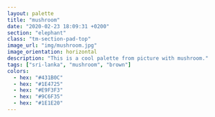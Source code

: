 ```yaml
---
layout: palette
title: "mushroom"
date: "2020-02-23 18:09:31 +0200"
section: "elephant"
class: "tm-section-pad-top"
image_url: "img/mushroom.jpg"
image_orientation: horizontal
description: "This is a cool palette from picture with mushroom."
tags: ["sri-lanka", "mushroom", "brown"]
colors:
  - hex: "#431B0C"
  - hex: "#1E4725"
  - hex: "#E9F3F3"
  - hex: "#9C6F35"
  - hex: "#1E1E20"
---
```

